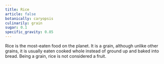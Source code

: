 ```yaml
---
title: Rice
article: false
botanically: caryopsis
culinarily: grain
sugar: 0.1
specific_gravity: 0.85
---
```

Rice is the most-eaten food on the planet. It is a grain, although unlike other grains, it is usually eaten cooked whole instead of ground up and baked into bread. Being a grain, rice is not considered a fruit.